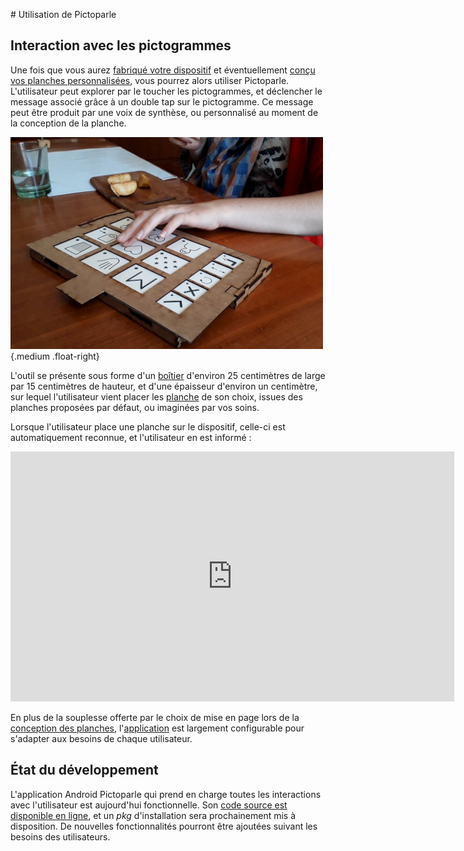 # Utilisation de Pictoparle


## Interaction avec les pictogrammes

Une fois que vous aurez [fabriqué votre dispositif](fabrication.md) et éventuellement [conçu vos planches personnalisées](conception-planches.md), vous pourrez alors utiliser Pictoparle. L'utilisateur peut explorer par le toucher les pictogrammes, et déclencher le message associé grâce à un double tap sur le pictogramme. Ce message peut être produit par une voix de synthèse, ou personnalisé au moment de la conception de la planche.


![boîtier fermé](img/utilisation-repas-crop.jpg){.medium .float-right}

L'outil se présente sous forme d'un [boîtier](materiel.md) d'environ 25 centimètres de large par 15 centimètres de hauteur, et d'une épaisseur d'environ un centimètre, sur lequel l'utilisateur vient placer les [planche](planches.md) de son choix, issues des planches proposées par défaut, ou imaginées par vos soins.

Lorsque l'utilisateur place une planche sur le dispositif, celle-ci est automatiquement reconnue, et l'utilisateur en est informé :


<div class="center"><iframe width="710" height="400" src="https://www.youtube.com/embed/oVPHKjqLtiY" frameborder="0" allow="accelerometer; autoplay; encrypted-media; gyroscope; picture-in-picture" allowfullscreen></iframe></div>

En plus de la souplesse offerte par le choix de mise en page lors de la [conception des planches](conception-planches.md), l'[application](application.md) est largement configurable pour s'adapter aux besoins de chaque utilisateur.

## État du développement


L'application Android Pictoparle qui prend en charge toutes les interactions avec l'utilisateur est aujourd'hui fonctionnelle. Son [code source est disponible en ligne](https://github.com/jmtrivial/pictoparle), et un *pkg* d'installation sera prochainement mis à disposition. De nouvelles fonctionnalités pourront être ajoutées suivant les besoins des utilisateurs.




